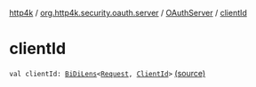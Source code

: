 [http4k](../../index.md) / [org.http4k.security.oauth.server](../index.md) / [OAuthServer](index.md) / [clientId](./client-id.md)

# clientId

`val clientId: `[`BiDiLens`](../../org.http4k.lens/-bi-di-lens/index.md)`<`[`Request`](../../org.http4k.core/-request/index.md)`, `[`ClientId`](../-client-id/index.md)`>` [(source)](https://github.com/http4k/http4k/blob/master/http4k-security-oauth/src/main/kotlin/org/http4k/security/oauth/server/OAuthServer.kt#L50)
